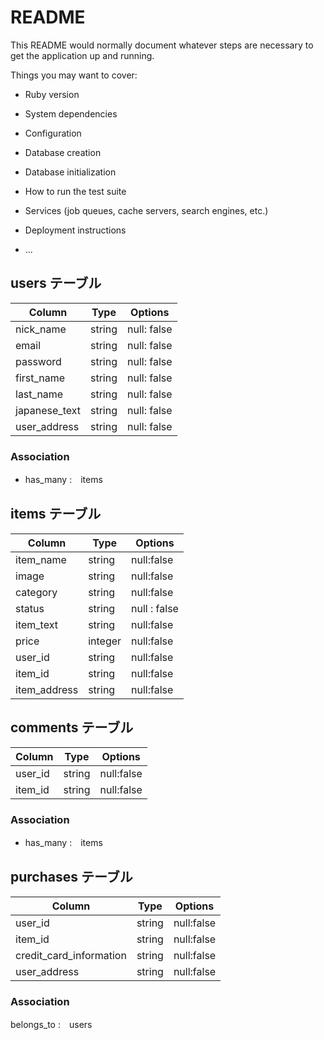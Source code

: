 # README

This README would normally document whatever steps are necessary to get the
application up and running.

Things you may want to cover:

* Ruby version

* System dependencies

* Configuration

* Database creation

* Database initialization

* How to run the test suite

* Services (job queues, cache servers, search engines, etc.)

* Deployment instructions

* ...



## users テーブル

| Column | Type | Options |
| -| - | - |
| nick_name | string | null: false |
| email | string | null: false |
| password | string | null: false |
| first_name | string | null: false |
| last_name | string | null: false |
| japanese_text | string | null: false |
| user_address | string | null: false |

### Association
- has_many :　items

##  items テーブル

| Column | Type | Options |
| -| - | - |
| item_name | string | null:false |
| image | string | null:false |
| category | string | null:false |
| status | string | null : false |
| item_text | string | null:false |
| price | integer | null:false |
| user_id | string | null:false |
| item_id | string | null:false |
|item_address | string | null:false |

##  comments テーブル

| Column | Type | Options |
| - | - | - |
| user_id | string | null:false |
| item_id | string | null:false |

### Association
- has_many :　items

##  purchases テーブル

| Column | Type | Options |
| - | - | - |
| user_id | string | null:false |
| item_id | string | null:false |
|credit_card_information | string | null:false|
|user_address | string | null:false|

### Association
belongs_to :　users
